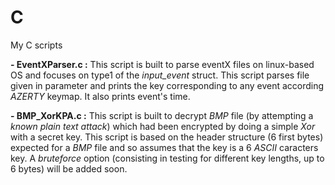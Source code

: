 # C
My C scripts 

**- EventXParser.c :** This script is built to parse eventX files on linux-based OS and focuses on type1 of the _input_event_ struct. This script parses file given in parameter and prints the key corresponding to any event according _AZERTY_ keymap. It also prints event's time. 

**- BMP_XorKPA.c :** This script is built to decrypt _BMP_ file (by attempting a _known plain text attack_) which had been encrypted by doing a simple _Xor_ with a secret key. This script is based on the header structure (6 first bytes) expected for a _BMP_ file and so assumes that the key is a 6 _ASCII_ caracters key. A _bruteforce_ option (consisting in testing for different key lengths, up to 6 bytes) will be added soon.   
